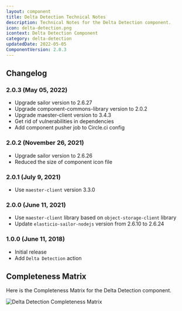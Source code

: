 ```yaml
---
layout: component
title: Delta Detection Technical Notes
description: Technical Notes for the Delta Detection component.
icon: delta-detection.png
icontext: Delta Detection Component
category: delta-detection
updatedDate: 2022-05-05
ComponentVersion: 2.0.3
---
```


## Changelog

### 2.0.3 (May 05, 2022)

* Upgrade sailor version to 2.6.27
* Upgrade component-commons-library version to 2.0.2
* Upgrade maester-client version to 3.4.3
* Get rid of vulnerabilities in dependencies
* Add component pusher job to Circle.ci config

### 2.0.2 (November 26, 2021)

* Upgrade sailor version to 2.6.26
* Reduced the size of component icon file

### 2.0.1 (July 9, 2021)

* Use `maester-client` version 3.3.0

### 2.0.0 (June 11, 2021)

* Use `maester-client` library based on `object-storage-client` library
* Update `elasticio-sailor-nodejs` version from 2.6.10 to 2.6.24

### 1.0.0 (June 11, 2018)

* Initial release
* Add `Delta Detection` action

## Completeness Matrix

Here is the Completeness Matrix for the Delta Detection component.

![Delta Detection Completeness Matrix](https://user-images.githubusercontent.com/16806832/84740247-ba6f0200-afb5-11ea-9150-f0239473fcc5.png)
